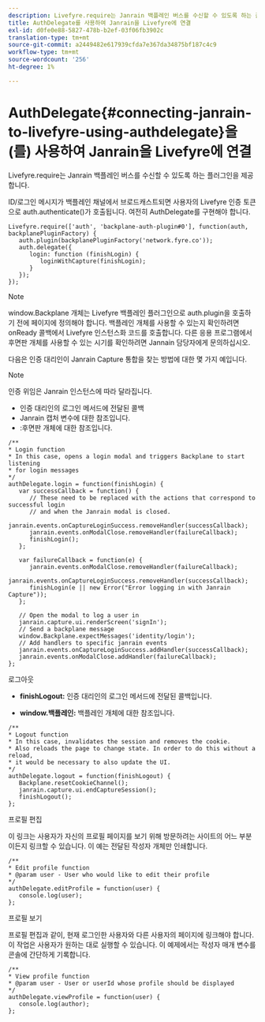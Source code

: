 ```yaml
---
description: Livefyre.require는 Janrain 백플레인 버스를 수신할 수 있도록 하는 플러그인을 제공합니다.
title: AuthDelegate를 사용하여 Janrain을 Livefyre에 연결
exl-id: d0fe0e88-5827-478b-b2ef-03f06fb3902c
translation-type: tm+mt
source-git-commit: a2449482e617939cfda7e367da34875bf187c4c9
workflow-type: tm+mt
source-wordcount: '256'
ht-degree: 1%

---
```


# AuthDelegate{#connecting-janrain-to-livefyre-using-authdelegate}을(를) 사용하여 Janrain을 Livefyre에 연결

Livefyre.require는 Janrain 백플레인 버스를 수신할 수 있도록 하는 플러그인을 제공합니다.

ID/로그인 메시지가 백플레인 채널에서 브로드캐스트되면 사용자의 Livefyre 인증 토큰으로 auth.authenticate()가 호출됩니다. 여전히 AuthDelegate를 구현해야 합니다.

```
Livefyre.require(['auth', 'backplane-auth-plugin#0'], function(auth, backplanePluginFactory) { 
   auth.plugin(backplanePluginFactory('network.fyre.co')); 
   auth.delegate({ 
      login: function (finishLogin) { 
         loginWithCapture(finishLogin); 
      } 
   }); 
});
```

>[!NOTE]
>
>window.Backplane 개체는 Livefyre 백플레인 플러그인으로 auth.plugin을 호출하기 전에 페이지에 정의해야 합니다. 백플레인 개체를 사용할 수 있는지 확인하려면 onReady 콜백에서 Livefyre 인스턴스화 코드를 호출합니다. 다른 응용 프로그램에서 후면판 개체를 사용할 수 있는 시기를 확인하려면 Jannain 담당자에게 문의하십시오.

다음은 인증 대리인이 Janrain Capture 통합을 찾는 방법에 대한 몇 가지 예입니다.

>[!NOTE]
>
>인증 위임은 Janrain 인스턴스에 따라 달라집니다.

<!--Hannah: Mystery stray bullet found here. Please check against source. -Bob -->

* 인증 대리인의 로그인 메서드에 전달된 콜백
* Janrain 캡처 변수에 대한 참조입니다.
* :후면판 개체에 대한 참조입니다.

```
/** 
* Login function 
* In this case, opens a login modal and triggers Backplane to start listening 
* for login messages 
*/ 
authDelegate.login = function(finishLogin) { 
   var successCallback = function() { 
      // These need to be replaced with the actions that correspond to successful login  
      // and when the Janrain modal is closed. 
      janrain.events.onCaptureLoginSuccess.removeHandler(successCallback); 
      janrain.events.onModalClose.removeHandler(failureCallback); 
      finishLogin(); 
   }; 
  
   var failureCallback = function(e) { 
      janrain.events.onModalClose.removeHandler(failureCallback); 
      janrain.events.onCaptureLoginSuccess.removeHandler(successCallback); 
      finishLogin(e || new Error("Error logging in with Janrain Capture")); 
   }; 
  
   // Open the modal to log a user in 
   janrain.capture.ui.renderScreen('signIn'); 
   // Send a backplane message 
   window.Backplane.expectMessages('identity/login'); 
   // Add handlers to specific janrain events 
   janrain.events.onCaptureLoginSuccess.addHandler(successCallback); 
   janrain.events.onModalClose.addHandler(failureCallback); 
};
```

로그아웃

* **finishLogout:** 인증 대리인의 로그인 메서드에 전달된 콜백입니다.

* **window.백플레인:** 백플레인 개체에 대한 참조입니다.

```
/** 
* Logout function 
* In this case, invalidates the session and removes the cookie. 
* Also reloads the page to change state. In order to do this without a reload, 
* it would be necessary to also update the UI. 
*/ 
authDelegate.logout = function(finishLogout) { 
   Backplane.resetCookieChannel(); 
   janrain.capture.ui.endCaptureSession(); 
   finishLogout(); 
}; 
```

프로필 편집

이 링크는 사용자가 자신의 프로필 페이지를 보기 위해 방문하려는 사이트의 어느 부분이든지 링크할 수 있습니다. 이 예는 전달된 작성자 개체만 인쇄합니다.

```
/** 
* Edit profile function 
* @param user - User who would like to edit their profile 
*/ 
authDelegate.editProfile = function(user) { 
   console.log(user); 
}; 
```

프로필 보기

프로필 편집과 같이, 현재 로그인한 사용자와 다른 사용자의 페이지에 링크해야 합니다. 이 작업은 사용자가 원하는 대로 실행할 수 있습니다. 이 예제에서는 작성자 매개 변수를 콘솔에 간단하게 기록합니다.

```
/** 
* View profile function 
* @param user - User or userId whose profile should be displayed 
*/ 
authDelegate.viewProfile = function(user) { 
   console.log(author); 
};
```
